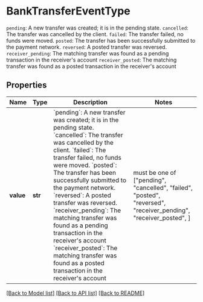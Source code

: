 # BankTransferEventType

`pending`: A new transfer was created; it is in the pending state.  `cancelled`: The transfer was cancelled by the client.  `failed`: The transfer failed, no funds were moved.  `posted`: The transfer has been successfully submitted to the payment network.  `reversed`: A posted transfer was reversed.  `receiver_pending`: The matching transfer was found as a pending transaction in the receiver's account  `receiver_posted`: The matching transfer was found as a posted transaction in the receiver's account
## Properties
Name | Type | Description | Notes
------------ | ------------- | ------------- | -------------
**value** | **str** | &#x60;pending&#x60;: A new transfer was created; it is in the pending state.  &#x60;cancelled&#x60;: The transfer was cancelled by the client.  &#x60;failed&#x60;: The transfer failed, no funds were moved.  &#x60;posted&#x60;: The transfer has been successfully submitted to the payment network.  &#x60;reversed&#x60;: A posted transfer was reversed.  &#x60;receiver_pending&#x60;: The matching transfer was found as a pending transaction in the receiver&#39;s account  &#x60;receiver_posted&#x60;: The matching transfer was found as a posted transaction in the receiver&#39;s account |  must be one of ["pending", "cancelled", "failed", "posted", "reversed", "receiver_pending", "receiver_posted", ]

[[Back to Model list]](../README.md#documentation-for-models) [[Back to API list]](../README.md#documentation-for-api-endpoints) [[Back to README]](../README.md)


